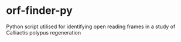 # orf-finder-py
Python script utilised for identifying open reading frames in a study of Calliactis polypus regeneration
